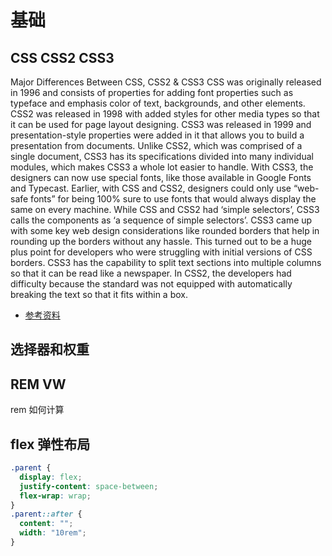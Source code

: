 # 基础

## CSS CSS2 CSS3

Major Differences Between CSS, CSS2 & CSS3
CSS was originally released in 1996 and consists of properties for adding font properties such as typeface and emphasis color of text, backgrounds, and other elements. CSS2 was released in 1998 with added styles for other media types so that it can be used for page layout designing. CSS3 was released in 1999 and presentation-style properties were added in it that allows you to build a presentation from documents.
Unlike CSS2, which was comprised of a single document, CSS3 has its specifications divided into many individual modules, which makes CSS3 a whole lot easier to handle.
With CSS3, the designers can now use special fonts, like those available in Google Fonts and Typecast. Earlier, with CSS and CSS2, designers could only use “web-safe fonts” for being 100% sure to use fonts that would always display the same on every machine.
While CSS and CSS2 had ‘simple selectors’, CSS3 calls the components as ‘a sequence of simple selectors’.
CSS3 came up with some key web design considerations like rounded borders that help in rounding up the borders without any hassle. This turned out to be a huge plus point for developers who were struggling with initial versions of CSS borders.
CSS3 has the capability to split text sections into multiple columns so that it can be read like a newspaper. In CSS2, the developers had difficulty because the standard was not equipped with automatically breaking the text so that it fits within a box.

- [参考资料](https://hackr.io/blog/difference-between-css-css2-and-css3)

## 选择器和权重

## REM VW

rem 如何计算

## flex 弹性布局

```css
.parent {
  display: flex;
  justify-content: space-between;
  flex-wrap: wrap;
}
.parent::after {
  content: "";
  width: "10rem";
}
```
